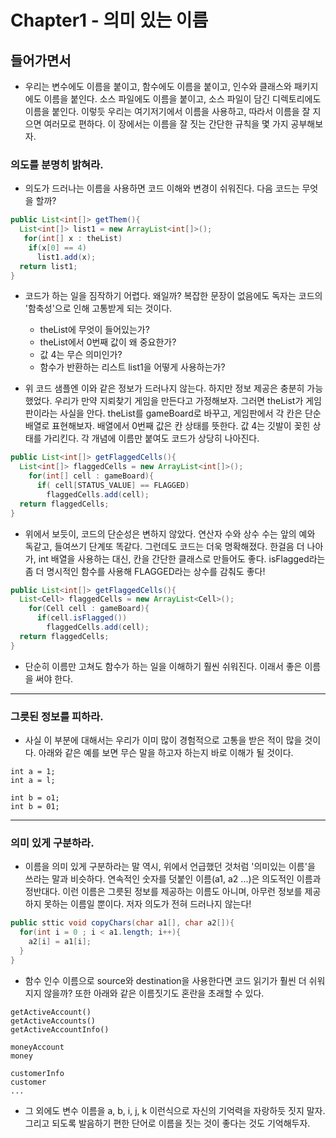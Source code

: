 # Chapter1 - 의미 있는 이름

## 들어가면서
* 우리는 변수에도 이름을 붙이고, 함수에도 이름을 붙이고, 인수와 클래스와 패키지에도 이름을 붙인다. 소스 파일에도 이름을 붙이고, 소스 파일이 담긴 디렉토리에도 이름을 붙인다.
이렇듯 우리는 여기저기에서 이름을 사용하고, 따라서 이름을 잘 지으면 여러모로 편하다. 이 장에서는 이름을 잘 짓는 간단한 규칙을 몇 가지 공부해보자.   
   
   
   
   
### 의도를 분명히 밝혀라.
* 의도가 드러나는 이름을 사용하면 코드 이해와 변경이 쉬워진다. 다음 코드는 무엇을 할까?
```java
public List<int[]> getThem(){  
  List<int[]> list1 = new ArrayList<int[]>();  
   for(int[] x : theList)  
    if(x[0] == 4)  
      list1.add(x);  
  return list1;  
}
```
* 코드가 하는 일을 짐작하기 어렵다. 왜일까? 복잡한 문장이 없음에도 독자는 코드의 '함축성'으로 인해 고통받게 되는 것이다.
  - theList에 무엇이 들어있는가?
  - theList에서 0번째 값이 왜 중요한가?
  - 값 4는 무슨 의미인가?
  - 함수가 반환하는 리스트 list1을 어떻게 사용하는가?
  
* 위 코드 샘플엔 이와 같은 정보가 드러나지 않는다. 하지만 정보 제공은 충분히 가능했었다. 우리가 만약 지뢰찾기 게임을 만든다고 가정해보자. 그러면 theList가 게임판이라는 사실을 안다.
theList를 gameBoard로 바꾸고, 게임판에서 각 칸은 단순 배열로 표현해보자. 배열에서 0번째 값은 칸 상태를 뜻한다. 값 4는 깃발이 꽂힌 상태를 가리킨다. 각 개념에 이름만 붙여도 코드가 상당히 나아진다.
```java
public List<int[]> getFlaggedCells(){
  List<int[]> flaggedCells = new ArrayList<int[]>();
    for(int[] cell : gameBoard){
      if( cell[STATUS_VALUE] == FLAGGED)
        flaggedCells.add(cell);
  return flaggedCells;
}
```

* 위에서 보듯이, 코드의 단순성은 변하지 않았다. 연산자 수와 상수 수는 앞의 예와 독같고, 들여쓰기 단계또 똑같다. 그런데도 코드는 더욱 명확해졌다.
한걸음 더 나아가, int 배열을 사용하는 대신, 칸을 간단한 클래스로 만들어도 좋다. isFlagged라는 좀 더 명시적인 함수를 사용해 FLAGGED라는 상수를 감춰도 좋다!
```java
public List<int[]> getFlaggedCells(){
  List<Cell> flaggedCells = new ArrayList<Cell>();
    for(Cell cell : gameBoard){
      if(cell.isFlagged())
        flaggedCells.add(cell);
  return flaggedCells;
}
```

* 단순히 이름만 고쳐도 함수가 하는 일을 이해하기 훨씬 쉬워진다. 이래서 좋은 이름을 써야 한다.
---

### 그릇된 정보를 피하라.
* 사실 이 부분에 대해서는 우리가 이미 많이 경험적으로 고통을 받은 적이 많을 것이다. 아래와 같은 예를 보면 무슨 말을 하고자 하는지 바로 이해가 될 것이다.
```
int a = 1;
int a = l;

int b = o1;
int b = 01;
```
---

### 의미 있게 구분하라.
* 이름을 의미 있게 구분하라는 말 역시, 위에서 언급했던 것처럼 '의미있는 이름'을 쓰라는 말과 비슷하다. 연속적인 숫자를 덧붙인 이름(a1, a2 ...)은 의도적인 이름과 정반대다.
이런 이름은 그릇된 정보를 제공하는 이름도 아니며, 아무런 정보를 제공하지 못하는 이름일 뿐이다. 저자 의도가 전혀 드러나지 않는다!
```java
public sttic void copyChars(char a1[], char a2[]){
  for(int i = 0 ; i < a1.length; i++){
    a2[i] = a1[i];
  }
}
```

* 함수 인수 이름으로 source와 destination을 사용한다면 코드 읽기가 훨씬 더 쉬워지지 않을까?
또한 아래와 같은 이름짓기도 혼란을 초래할 수 있다.
```
getActiveAccount()
getActiveAccounts()
getActiveAccountInfo()

moneyAccount
money

customerInfo
customer 
...
```
* 그 외에도 변수 이름을 a, b, i, j, k 이런식으로 자신의 기억력을 자랑하듯 짓지 말자.
그리고 되도록 발음하기 편한 단어로 이름을 짓는 것이 좋다는 것도 기억해두자.



